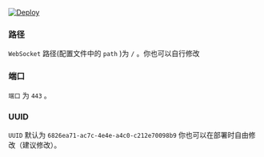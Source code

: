 

[![Deploy](https://www.herokucdn.com/deploy/button.png)](https://dashboard.heroku.com/new?template=https%3A%2F%2Fgithub.com%2Fyruio%2Ffesrt)



### 路径

`WebSocket` 路径(配置文件中的 `path` )为 `/` 。你也可以自行修改

### 端口

`端口` 为 `443` 。

### UUID

`UUID` 默认为 `6826ea71-ac7c-4e4e-a4c0-c212e70098b9` 你也可以在部署时自由修改（建议修改）。


